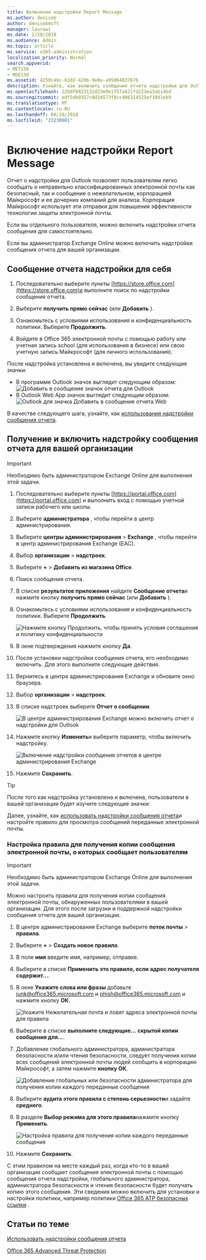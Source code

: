 ```yaml
---
title: Включение надстройки Report Message
ms.author: deniseb
author: denisebmsft
manager: laurawi
ms.date: 2/28/2018
ms.audience: Admin
ms.topic: article
ms.service: o365-administration
localization_priority: Normal
search.appverid:
- MET150
- MOE150
ms.assetid: 4250c4bc-6102-420b-9e0a-a95064837676
description: Узнайте, как включить сообщения отчета надстройки для Outlook и Outlook на веб-сайте, для отдельных пользователей или всей организации.
ms.openlocfilehash: 2260f8823132d23e0e1f57a421fd223ea3ab14bd
ms.sourcegitcommit: edf5db9357c0d34573f8cc406314525ef10d1eb9
ms.translationtype: MT
ms.contentlocale: ru-RU
ms.lasthandoff: 08/28/2018
ms.locfileid: "23230001"
---
```

# <a name="enable-the-report-message-add-in"></a>Включение надстройки Report Message

Отчет о надстройки для Outlook позволяет пользователям легко сообщать о неправильно классифицированных электронной почты как безопасный, так и сообщение о нежелательном, корпорацией Майкрософт и ее дочерних компаний для анализа. Корпорация Майкрософт использует эти отправки для повышения эффективности технологии защиты электронной почты.
  
Если вы отдельного пользователя, можно включить надстройки отчета сообщения для самостоятельно. 
  
Если вы администратор Exchange Online можно включить надстройки сообщения отчета для вашей организации.
    
## <a name="get-the-report-message-add-in-for-yourself"></a>Сообщение отчета надстройки для себя

1. Последовательно выберите пункты [https://store.office.com](https://store.office.com)и выполните поиск по надстройки сообщения отчета.
    
2. Выберите **получить прямо сейчас** (или **Добавить** ). 
    
3. Ознакомьтесь с условиями использования и конфиденциальность политики. Выберите **Продолжить**. 
    
4. Войдите в Office 365 электронной почты с помощью работу или учетная запись school (для использования в бизнесе) или свою учетную запись Майкрософт (для личного использования).
    
После надстройка установлена и включена, вы увидите следующие значки: 

- В программе Outlook значок выглядит следующим образом: </br> ![Добавить в сообщение значок отчета для Outlook](media/OutlookReportMessageIcon.png)</br>
- В Outlook Web App значок выглядит следующим образом:</br>![Outlook для значка Добавить в сообщение отчета Web](media/d9326d0b-1769-4bc2-ae58-51f0ebc69a17.png)</br>

  
В качестве следующего шага, узнайте, как [использования надстройки сообщения отчета](https://support.office.com/article/b5caa9f1-cdf3-4443-af8c-ff724ea719d2).
  
## <a name="get-and-enable-the-report-message-add-in-for-your-organization"></a>Получение и включить надстройку сообщения отчета для вашей организации

> [!IMPORTANT]
> Необходимо быть администратором Exchange Online для выполнения этой задачи.
  
1. Последовательно выберите пункты [https://portal.office.com](https://portal.office.com) и выполнить вход с помощью учетной записи рабочего или школы. 
    
2. Выберите **администратора** , чтобы перейти в центр администрирования. 
    
3. Выберите **центры администрирования** \> **Exchange** , чтобы перейти в центр администрирования Exchange (EAC). 
    
4. Выбор **организации** \> **надстроек**. 
    
5. Выберите **+** \> **Добавить из магазина Office**. 
    
6. Поиск сообщения отчета.
    
7. В списке **результатов приложения** найдите **Сообщение отчета**и нажмите кнопку **получить прямо сейчас** (или **Добавить** ). 
    
8. Ознакомьтесь с условиями использования и конфиденциальность политики. Выберите **Продолжить**. 
    
    ![Нажмите кнопку Продолжить, чтобы принять условия соглашения и политику конфиденциальности](media/3c813cd6-1601-4791-97dc-f8edbbd3fb6b.png)
  
9. В окне подтверждения нажмите кнопку **Да**. 
    
10. После установки надстройки сообщения отчета, его необходимо включить. Для этого выполните следующие действия.
    
1. Вернитесь в центре администрирования Exchange и обновите окно браузера.
    
2. Выбор **организации** \> **надстроек**. 
    
3. В списке надстроек выберите **Отчет о сообщении**. 
    
    ![В центре администрирования Exchange можно включить отчет о надстройки для Outlook](media/b496743c-55fa-4cdb-aa06-0b2a7aec6dab.png)
  
4. Нажмите кнопку **Изменить**и выберите параметр, чтобы включить надстройку. 
    
    ![Включение надстройки сообщения отчетов в центре администрирования Exchange](media/578b1b66-3620-4a8a-9819-1c9cc6836f37.png)
  
5. Нажмите **Сохранить**. 
    
> [!TIP]
> После того как надстройка установлена и включена, пользователи в вашей организации будет изучите следующие значки: 
  
Далее, узнайте, как [использовать надстройки сообщения отчета](https://support.office.com/article/b5caa9f1-cdf3-4443-af8c-ff724ea719d2)и настройте правило для просмотра сообщений переданные электронной почты.
  
### <a name="set-up-a-rule-to-get-a-copy-of-email-messages-reported-by-your-users"></a>Настройка правила для получения копии сообщения электронной почты, о которых сообщает пользователям

> [!IMPORTANT]
> Необходимо быть администратором Exchange Online для выполнения этой задачи.
  
Можно настроить правила для получения копии сообщения электронной почты, обнаруженных пользователями в вашей организации. Для этого после загрузки и поддержкой надстройки сообщения отчета для вашей организации.
  
1. В центре администрирования Exchange выберите **поток почты** \> **правила**. 
    
2. Выберите **+** \> **Создать новое правило**. 
    
3. В поле **имя** введите имя, например, отправке.
    
4. Выберите в списке **Применить это правило, если** **адрес получателя содержит...**. 
    
5. В окне **Укажите слова или фразы** добавьте junk@office365.microsoft.com и phish@office365.microsoft.com и нажмите кнопку **ОК**. 
    
    ![Укажите Нежелательная почта и ловят адреса электронной почты для правила](media/018c1833-f336-4333-a45c-f2e8b75cd698.png)
  
6. Выберите в списке **выполните следующие...** **скрытой копии сообщения для...**. 
    
7. Добавление глобального администратора, администратора безопасности и/или чтения безопасности, следует получения копии всех сообщений электронной почты людей сообщить в корпорацию Майкрософт, а затем нажмите **кнопку ОК**. 
    
    ![Добавление глобальных или безопасности администратора для получения копии каждого переданные сообщения](media/a91ab9d1-66f2-4a2e-9dc1-f9f81a2298ad.png)
  
8. Выберите **аудита этого правила с степень серьезности**и задайте **среднего**. 
    
9. В разделе **Выбор режима для этого правила**нажмите кнопку **Применить**. 
    
    ![Настройка правила для получения копии каждого переданные сообщения](media/f1cd95ce-e40d-4a8a-8f48-893469eba691.png)
  
10. Нажмите **Сохранить**. 
    
С этим правилом на месте каждый раз, когда кто-то в вашей организации сообщает сообщения электронной почты с помощью сообщения отчета надстройки, глобального администратора, администратора безопасности и чтения безопасности будет получать копию этого сообщения. Эти сведения можно включить для установки и настройки политики, например политики [Office 365 ATP безопасных ссылки](atp-safe-links.md) . 
  
## <a name="related-topics"></a>Статьи по теме

[Использовать надстройки сообщения отчета](https://support.office.com/article/b5caa9f1-cdf3-4443-af8c-ff724ea719d2)
  
[Office 365 Advanced Threat Protection](office-365-atp.md)
  

